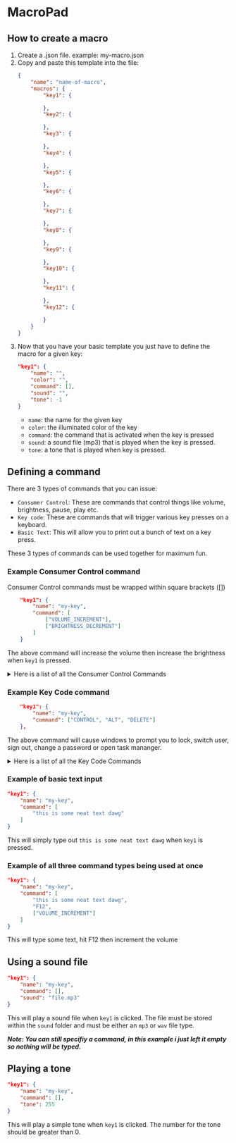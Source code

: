 # MacroPad

## How to create a macro

1. Create a .json file. example: my-macro.json
2. Copy and paste this template into the file: 
    ```json
    {
        "name": "name-of-macro",
        "macros": {
            "key1": {

            },
            "key2": {

            },
            "key3": {

            },
            "key4": {

            },
            "key5": {

            },
            "key6": {

            },
            "key7": {

            },
            "key8": {

            },
            "key9": {

            },
            "key10": {

            },
            "key11": {

            },
            "key12": {

            }
        }
    }
    ```
3. Now that you have your basic template you just have to define the macro for a given key:
    ```json 
    "key1": {
        "name": "",
        "color": "",
        "command": [],
        "sound": "",
        "tone": -1
    }
    ```
    - `name`: the name for the given key
    - `color`: the illuminated color of the key
    - `command`: the command that is activated when the key is pressed
    - `sound`: a sound file (mp3) that is played when the key is pressed.
    - `tone`: a tone that is played when key is pressed.

## Defining a command

There are 3 types of commands that you can issue:

- `Consumer Control`: These are commands that control things like volume, brightness, pause, play etc.
- `Key code`: These are commands that will trigger various key presses on a keyboard. 
- `Basic Text`: This will allow you to print out a bunch of text on a key press.

These 3 types of commands can be used together for maximum fun.

### Example Consumer Control command

Consumer Control commands must be wrapped within square brackets ([])
```json
    "key1": {
        "name": "my-key",
        "command": [
            ["VOLUME_INCREMENT"], 
            ["BRIGHTNESS_DECREMENT"]
        ]
    }
```
The above command will increase the volume then increase the brightness when `key1` is pressed.


<details>
    <summary>Here is a list of all the Consumer Control Commands</summary>

    RECORD
    FAST_FORWARD
    REWIND
    SCAN_NEXT_TRACK
    SCAN_PREVIOUS_TRACK
    STOP
    EJECT
    PLAY_PAUSE
    MUTE
    VOLUME_DECREMENT
    VOLUME_INCREMENT
    BRIGHTNESS_DECREMENT
    BRIGHTNESS_INCREMENT
</details>


### Example Key Code command
```json
    "key1": {
        "name": "my-key",
        "command": ["CONTROL", "ALT", "DELETE"]
    },
```
The above command will cause windows to prompt you to lock, switch user, sign out, change a password or open task mananger.


<details>
    <summary>Here is a list of all the Key Code Commands</summary>
    

    A
    """``a`` and ``A``"""
    B
    """``b`` and ``B``"""
    C
    """``c`` and ``C``"""
    D
    """``d`` and ``D``"""
    E
    """``e`` and ``E``"""
    F
    """``f`` and ``F``"""
    G
    """``g`` and ``G``"""
    H
    """``h`` and ``H``"""
    I
    """``i`` and ``I``"""
    J
    """``j`` and ``J``"""
    K
    """``k`` and ``K``"""
    L
    """``l`` and ``L``"""
    M
    """``m`` and ``M``"""
    N
    """``n`` and ``N``"""
    O
    """``o`` and ``O``"""
    P
    """``p`` and ``P``"""
    Q
    """``q`` and ``Q``"""
    R
    """``r`` and ``R``"""
    S
    """``s`` and ``S``"""
    T
    """``t`` and ``T``"""
    U
    """``u`` and ``U``"""
    V
    """``v`` and ``V``"""
    W
    """``w`` and ``W``"""
    X
    """``x`` and ``X``"""
    Y
    """``y`` and ``Y``"""
    Z
    """``z`` and ``Z``"""

    ONE
    """``1`` and ``!``"""
    TWO
    """``2`` and ``@``"""
    THREE
    """``3`` and ``#``"""
    FOUR
    """``4`` and ``$``"""
    FIVE
    """``5`` and ``%``"""
    SIX
    """``6`` and ``^``"""
    SEVEN
    """``7`` and ``&``"""
    EIGHT
    """``8`` and ``*``"""
    NINE
    """``9`` and ``(``"""
    ZERO
    """``0`` and ``)``"""
    ENTER
    """Enter (Return)"""
    RETURNR
    """Alias for ``ENTER``"""
    ESCAPE
    """Escape"""
    BACKSPACE
    """Delete backward (Backspace)"""
    TAB
    """Tab and Backtab"""
    SPACEBAR
    """Spacebar"""
    SPACEEBAR
    """Alias for SPACEBAR"""
    MINUS
    """``-` and ``_``"""
    EQUALS
    """` ``+``"""
    LEFT_BRACKET
    """``[`` and ``{``"""
    RIGHT_BRACKET
    """``]`` and ``}``"""
    BACKSLASH
    r"""``\`` and ``|``"""
    POUND
    """``#`` and ``~`` (Non-US keyboard)"""
    SEMICOLON
    """``;`` and ``:``"""
    QUOTE
    """``'`` and ``"``"""
    GRAVE_ACCENT
    r""":literal:`\`` and ``~``"""
    COMMA
    """``,`` and ``<``"""
    PERIOD
    """``.`` and ``>``"""
    FORWARD_SLASH
    """``/`` and ``?``"""

    CAPS_LOCK
    """Caps Lock"""

    F1
    """Function key F1"""
    F2
    """Function key F2"""
    F3
    """Function key F3"""
    F4
    """Function key F4"""
    F5
    """Function key F5"""
    F6
    """Function key F6"""
    F7
    """Function key F7"""
    F8
    """Function key F8"""
    F9
    """Function key F9"""
    F10
    """Function key F10"""
    F11
    """Function key F11"""
    F12
    """Function key F12"""

    PRINT_SCREEN
    """Print Screen (SysRq)"""
    SCROLL_LOCK
    """Scroll Lock"""
    PAUSE
    """Pause (Break)"""

    INSERT
    """Insert"""
    HOME
    """Home (often moves to beginning of line)"""
    PAGE_UP
    """Go back one page"""
    DELETE
    """Delete forward"""
    END
    """End (often moves to end of line)"""
    PAGE_DOWN
    """Go forward one page"""

    RIGHT_ARROW
    """Move the cursor right"""
    LEFT_ARROW
    """Move the cursor left"""
    DOWN_ARROW
    """Move the cursor down"""
    UP_ARROW
    """Move the cursor up"""

    KEYPAD_NUMLOCK
    """Num Lock (Clear on Mac)"""
    KEYPAD_FORWARD_SLASH
    """Keypad ``/``"""
    KEYPAD_ASTERISK
    """Keypad ``*``"""
    KEYPAD_MINUS
    """Keyapd ``-``"""
    KEYPAD_PLUS
    """Keypad ``+``"""
    KEYPAD_ENTER
    """Keypad Enter"""
    KEYPAD_ONE
    """Keypad ``1`` and End"""
    KEYPAD_TWO
    """Keypad ``2`` and Down Arrow"""
    KEYPAD_THREE
    """Keypad ``3`` and PgDn"""
    KEYPAD_FOUR
    """Keypad ``4`` and Left Arrow"""
    KEYPAD_FIVE
    """Keypad ``5``"""
    KEYPAD_SIX
    """Keypad ``6`` and Right Arrow"""
    KEYPAD_SEVEN
    """Keypad ``7`` and Home"""
    KEYPAD_EIGHT
    """Keypad ``8`` and Up Arrow"""
    KEYPAD_NINE
    """Keypad ``9`` and PgUp"""
    KEYPAD_ZERO
    """Keypad ``0`` and Ins"""
    KEYPAD_PERIOD
    """Keypad ``.`` and Del"""
    KEYPAD_BACKSLASH
    """Keypad ``\\`` and ``|`` (Non-US)"""

    APPLICATION
    """Application: also known as the Menu key (Windows)"""
    POWER
    """Power (Mac)"""
    KEYPAD_EQUALS
    """Keypad `ac)"""
    F13
    """Function key F13 (Mac)"""
    F14
    """Function key F14 (Mac)"""
    F15
    """Function key F15 (Mac)"""
    F16
    """Function key F16 (Mac)"""
    F17
    """Function key F17 (Mac)"""
    F18
    """Function key F18 (Mac)"""
    F19
    """Function key F19 (Mac)"""

    F20
    """Function key F20"""
    F21
    """Function key F21"""
    F22
    """Function key F22"""
    F23
    """Function key F23"""
    F24
    """Function key F24"""

    LEFT_CONTROL
    """Control modifier left of the spacebar"""
    CONTROL_CONTROL
    """Alias for LEFT_CONTROL"""
    LEFT_SHIFT
    """Shift modifier left of the spacebar"""
    SHIFT_SHIFT
    """Alias for LEFT_SHIFT"""
    LEFT_ALT
    """Alt modifier left of the spacebar"""
    ALT_ALT
    """Alias for LEFT_ALT; Alt is also known as Option (Mac)"""
    OPTION"""Labeled as Option on some Mac keyboards"""
    LEFT_GUI
    """GUI modifier left of the spacebar"""
    GUI_GUI
    """Alias for LEFT_GUI; GUI is also known as the Windows key, Command (Mac), or Meta"""
    WINDOWS"""Labeled with a Windows logo on Windows keyboards"""
    COMMAND"""Labeled as Command on Mac keyboards, with a clover glyph"""
    RIGHT_CONTROL
    """Control modifier right of the spacebar"""
    RIGHT_SHIFT
    """Shift modifier right of the spacebar"""
    RIGHT_ALT
    """Alt modifier right of the spacebar"""
    RIGHT_GUI
    """GUI modifier right of the spacebar"""
</details>


### Example of basic text input

```json
"key1": {
    "name": "my-key",
    "command": [
        "this is some neat text dawg"
    ]
}
```
This will simply type out `this is some neat text dawg` when `key1` is pressed.

### Example of all three command types being used at once
```json
"key1": {
    "name": "my-key",
    "command": [
        "this is some neat text dawg",
        "F12",
        ["VOLUME_INCREMENT"]
    ]
}
```
This will type some text, hit F12 then increment the volume

## Using a sound file

```json
"key1": {
    "name": "my-key",
    "command": [],
    "sound": "file.mp3"
}
```

This will play a sound file when `key1` is clicked. The file must be stored within the `sound` folder and must be either an `mp3` or `wav` file type.

***Note: You can still specifiy a command, in this example i just left it empty so nothing will be typed.***

## Playing a tone

```json
"key1": {
    "name": "my-key",
    "command": [],
    "tone": 255
}
```

This will play a simple tone when `key1` is clicked. The number for the tone should be greater than 0.